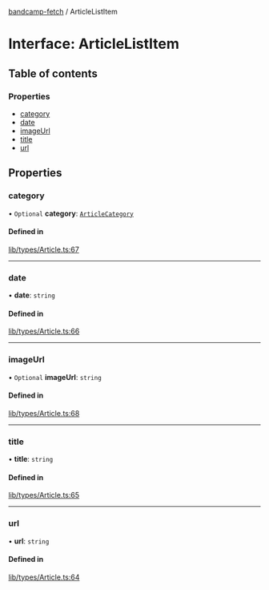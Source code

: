 [bandcamp-fetch](../README.md) / ArticleListItem

# Interface: ArticleListItem

## Table of contents

### Properties

- [category](ArticleListItem.md#category)
- [date](ArticleListItem.md#date)
- [imageUrl](ArticleListItem.md#imageurl)
- [title](ArticleListItem.md#title)
- [url](ArticleListItem.md#url)

## Properties

### category

• `Optional` **category**: [`ArticleCategory`](ArticleCategory.md)

#### Defined in

[lib/types/Article.ts:67](https://github.com/patrickkfkan/bandcamp-fetch/blob/19ec315/src/lib/types/Article.ts#L67)

___

### date

• **date**: `string`

#### Defined in

[lib/types/Article.ts:66](https://github.com/patrickkfkan/bandcamp-fetch/blob/19ec315/src/lib/types/Article.ts#L66)

___

### imageUrl

• `Optional` **imageUrl**: `string`

#### Defined in

[lib/types/Article.ts:68](https://github.com/patrickkfkan/bandcamp-fetch/blob/19ec315/src/lib/types/Article.ts#L68)

___

### title

• **title**: `string`

#### Defined in

[lib/types/Article.ts:65](https://github.com/patrickkfkan/bandcamp-fetch/blob/19ec315/src/lib/types/Article.ts#L65)

___

### url

• **url**: `string`

#### Defined in

[lib/types/Article.ts:64](https://github.com/patrickkfkan/bandcamp-fetch/blob/19ec315/src/lib/types/Article.ts#L64)
